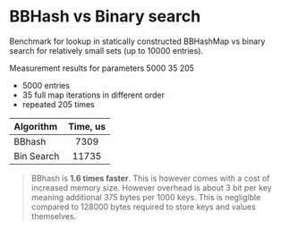 # BBHash vs Binary search
Benchmark for lookup in statically constructed BBHashMap vs binary search for relatively small sets (up to 10000 entries).

Measurement results for parameters 5000 35 205
* 5000 entries
* 35 full map iterations in different order
* repeated 205 times

| Algorithm | Time, us |
|:-|:-:|
| BBhash | 7309 |
| Bin Search | 11735 |

> BBhash is **1.6 times faster**. This is however comes with a cost of increased memory size. However overhead is about 3 bit per key meaning additional 375 bytes per 1000 keys. This is negligible compared to 128000 bytes required to store keys and values themselves.